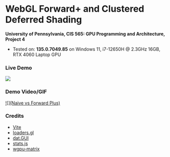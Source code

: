 WebGL Forward+ and Clustered Deferred Shading
======================

**University of Pennsylvania, CIS 565: GPU Programming and Architecture, Project 4**

* Tested on: **135.0.7049.85** on
  Windows 11, i7-12650H @ 2.3GHz 16GB, RTX 4060 Laptop GPU

### Live Demo

[![](img/thumb.png)](https://jieunko.github.io/Project4-WebGPU-Forward-Plus-and-Clustered-Deffered/)

### Demo Video/GIF

[![](Naive vs Forward Plus)](https://github.com/user-attachments/assets/95e78fc0-8d60-4c43-bec9-ece735e484a5)


### Credits

- [Vite](https://vitejs.dev/)
- [loaders.gl](https://loaders.gl/)
- [dat.GUI](https://github.com/dataarts/dat.gui)
- [stats.js](https://github.com/mrdoob/stats.js)
- [wgpu-matrix](https://github.com/greggman/wgpu-matrix)
